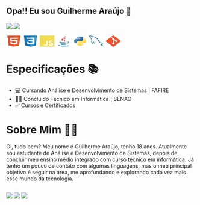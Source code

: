 ## Opa!! Eu sou Guilherme Araújo 👊

<a href="https://github.com/guiaraujoo/github-readme-stats">
  <img height=170 align="center" src="https://github-readme-stats.vercel.app/api?username=guiaraujoo&show_icons=true&theme=radical" />
</a>
<a href="https://github.com/guiaraujoo/convoychat">
  <img height=170 align="center" src="https://github-readme-stats.vercel.app/api/top-langs?username=guiaraujoo&layout=compact&langs_count=8&card_width=320&show_icons=true&theme=radical" />
</a>


<div style="display: inline_block"><br>
  <img align="center" alt="Gui-HTML" height="30" width="40" src="https://raw.githubusercontent.com/devicons/devicon/master/icons/html5/html5-original.svg">
  <img align="center" alt="Gui-CSS" height="30" width="40" src="https://raw.githubusercontent.com/devicons/devicon/master/icons/css3/css3-original.svg">
  <img align="center" alt="Gui-Js" height="30" width="40" src="https://raw.githubusercontent.com/devicons/devicon/master/icons/javascript/javascript-plain.svg">
  <img align="center" alt="Gui-Java" height="30" width="40" src="https://raw.githubusercontent.com/devicons/devicon/master/icons/java/java-original.svg">
  <img align="center" alt="Gui-Python" height="30" width="40" src="https://raw.githubusercontent.com/devicons/devicon/master/icons/python/python-original.svg">
  <img align="center" alt="Gui-Sql" height="30" width="40" src="https://raw.githubusercontent.com/devicons/devicon/master/icons/mysql/mysql-original.svg">
    <img align="center" alt="Gui-Git" height="30" width="40" src="https://raw.githubusercontent.com/devicons/devicon/master/icons/git/git-original.svg">
</div>

##

 # Especificações 📚
- 💻 Cursando Análise e Desenvolvimento de Sistemas | FAFIRE
- 👨‍💻 Concluído Técnico em Informática | SENAC
- ✅ Cursos e Certificados

##

# Sobre Mim 🙋‍♂️
  Oi, tudo bem? Meu nome é Guilherme Araújo, tenho 18 anos. Atualmente sou estudante de Análise e Desenvolvimento de Sistemas, depois de concluir meu ensino médio integrado com curso técnico em informática. Já tenho um pouco de contato com algumas linguagens, mas o meu principal objetivo é seguir na área, me aprofundando e explorando cada vez mais esse mundo da tecnologia.  

##

<div> 
  <a href="https://instagram.com/guiaraujo011" target="_blank"><img src="https://img.shields.io/badge/-Instagram-%23E4405F?style=for-the-badge&logo=instagram&logoColor=white" target="_blank"></a>
  <a href = "guilhermenaraujo10@gmail.com"><img src="https://img.shields.io/badge/Gmail-D14836?style=for-the-badge&logo=gmail&logoColor=white"></a>
  <a href="https://www.linkedin.com/in/guiiaraujo/" target="_blank"><img src="https://img.shields.io/badge/LinkedIn-0077B5?style=for-the-badge&logo=linkedin&logoColor=white"_blank"></a> 
</div>
